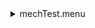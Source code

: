 <details><summary>mechTest.menu</summary><blockquote><pre><details><summary>mechTest.cbk</summary><blockquote><pre><details><summary>1083_FW.rcp</summary><blockquote><pre>PREFILTERRANGE 1083
</pre></blockquote></details><details><summary>mechTest.rcp</summary><blockquote><pre>DIFFUSER IN
SHUT OUT
DATA	RCAM	BOTH	1080.50	4
CALIB IN
DATA	RCAM	BOTH	1080.50	2
OCC IN
DATA	RCAM	BOTH	1080.50	3
CALPOL 0
DATA	RCAM	BOTH	1080.50	2
CALRET 0
DATA	RCAM	BOTH	1080.50	1
CALPOL 45
DATA	RCAM	BOTH	1080.50	1
CALRET 45
DATA	RCAM	BOTH	1080.50	1
CALPOL 180
DATA	RCAM	BOTH	1080.50	1
CALRET 180
DATA	RCAM	BOTH	1080.50	1
OCC OUT
DIFFUSER OUT
DATA	RCAM	BOTH	1080.50	1
CALIB OUT
SHUT IN
DATA	RCAM	BOTH	1080.50	1
</pre></blockquote></details></pre></blockquote></details></pre></blockquote></details>